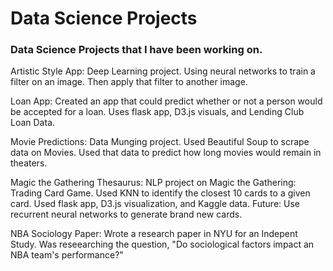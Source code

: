 # Data Science Projects

### Data Science Projects that I have been working on.  

Artistic Style App: Deep Learning project. Using neural networks to train a filter on an image. Then apply that filter to another image.  
  
Loan App: Created an app that could predict whether or not a person would be accepted for a loan. Uses flask app, D3.js visuals, and Lending Club Loan Data.  
   
Movie Predictions: Data Munging project. Used Beautiful Soup to scrape data on Movies. Used that data to predict how long movies would remain in theaters.  

Magic the Gathering Thesaurus: NLP project on Magic the Gathering: Trading Card Game. Used KNN to identify the closest 10 cards to a given card. Used flask app, D3.js visualization, and Kaggle data. Future: Use recurrent neural networks to generate brand new cards.  
  
NBA Sociology Paper:  Wrote a research paper in NYU for an Indepent Study. Was reseearching the question, "Do sociological factors impact an NBA team's performance?"
  

  